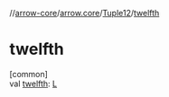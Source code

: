 //[arrow-core](../../../index.md)/[arrow.core](../index.md)/[Tuple12](index.md)/[twelfth](twelfth.md)

# twelfth

[common]\
val [twelfth](twelfth.md): [L](index.md)
